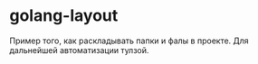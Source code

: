 # golang-layout
Пример того, как раскладывать папки и фалы в проекте. Для дальнейшей автоматизации тулзой.
